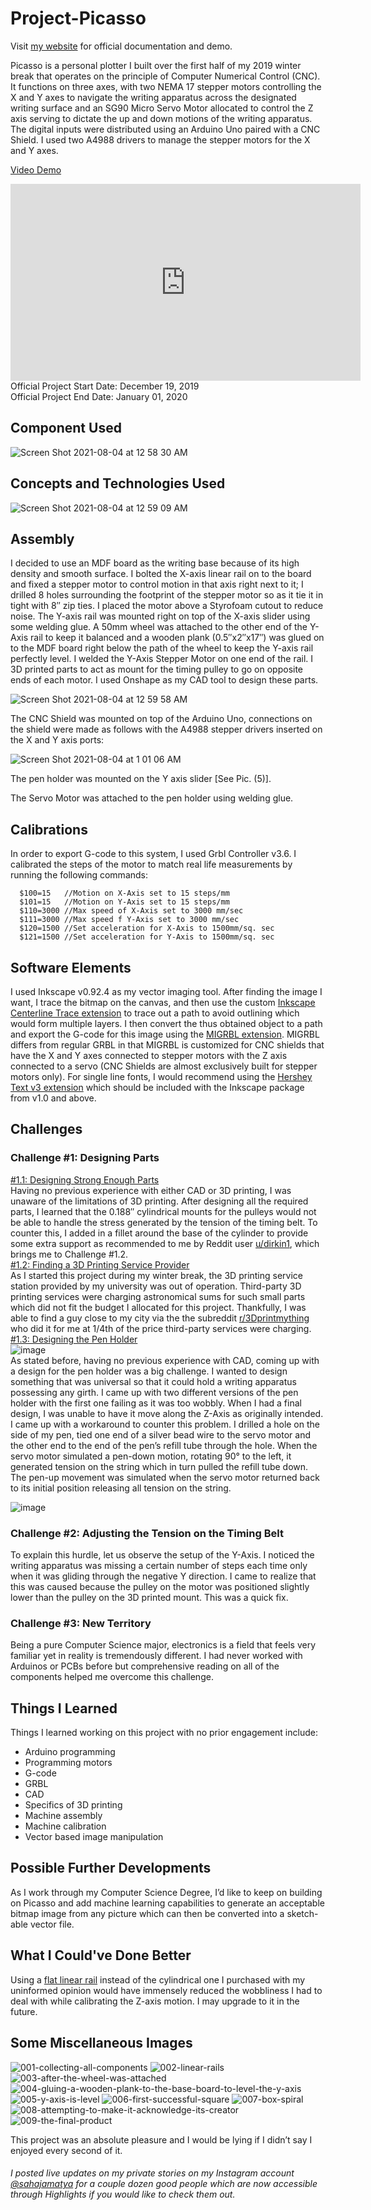# Project-Picasso

Visit [my website](https://sahajamatya.com/posts/20200103picasso.html) for official documentation and demo. 

Picasso is a personal plotter I built over the first half of my 2019 winter break that operates on the principle of Computer Numerical Control (CNC). It functions on three axes, with two NEMA 17 stepper motors controlling the X and Y axes to navigate the writing apparatus across the designated writing surface and an SG90 Micro Servo Motor allocated to control the Z axis serving to dictate the up and down motions of the writing apparatus. The digital inputs were distributed using an Arduino Uno paired with a CNC Shield. I used two A4988 drivers to manage the stepper motors for the X and Y axes.

<a href = "https://youtu.be/t2eSa6Wmzbo" target = "_blank">Video Demo</a>
<iframe width="560" height="315" src="https://www.youtube.com/embed/t2eSa6Wmzbo" title="YouTube video player" frameborder="0" allow="accelerometer; autoplay; clipboard-write; encrypted-media; gyroscope; picture-in-picture" allowfullscreen></iframe>
Official Project Start Date: December 19, 2019<br/>
Official Project End Date: January 01, 2020

## Component Used 

![Screen Shot 2021-08-04 at 12 58 30 AM](https://user-images.githubusercontent.com/19261513/128129589-d5a3c4a0-b1bb-4022-af27-cc0122a1e842.png)

## Concepts and Technologies Used 

![Screen Shot 2021-08-04 at 12 59 09 AM](https://user-images.githubusercontent.com/19261513/128129653-2a26305e-df67-4a23-ad47-eedcb623376c.png)

## Assembly 

I decided to use an MDF board as the writing base because of its high density and smooth surface. I bolted the X-axis linear rail on to the board and fixed a stepper motor to control motion in that axis right next to it; I drilled 8 holes surrounding the footprint of the stepper motor so as it tie it in tight with 8″ zip ties. I placed the motor above a Styrofoam cutout to reduce noise. The Y-axis rail was mounted right on top of the X-axis slider using some welding glue. A 50mm wheel was attached to the other end of the Y-Axis rail to keep it balanced and a wooden plank (0.5″x2″x17″) was glued on to the MDF board right below the path of the wheel to keep the Y-axis rail perfectly level. I welded the Y-Axis Stepper Motor on one end of the rail. I 3D printed parts to act as mount for the timing pulley to go on opposite ends of each motor. I used Onshape as my CAD tool to design these parts.

![Screen Shot 2021-08-04 at 12 59 58 AM](https://user-images.githubusercontent.com/19261513/128129728-3e4540fb-36fb-43c9-b97a-0f1d1edc3dca.png)

The CNC Shield was mounted on top of the Arduino Uno, connections on the shield were made as follows with the A4988 stepper drivers inserted on the X and Y axis ports:

![Screen Shot 2021-08-04 at 1 01 06 AM](https://user-images.githubusercontent.com/19261513/128129859-9c13170c-71d3-4bfe-b840-654676e8267b.png)

The pen holder was mounted on the Y axis slider [See Pic. (5)].

The Servo Motor was attached to the pen holder using welding glue.

## Calibrations

In order to export G-code to this system, I used Grbl Controller v3.6. I calibrated the steps of the motor to match real life measurements by running the following commands:
```
  $100=15   //Motion on X-Axis set to 15 steps/mm
  $101=15   //Motion on Y-Axis set to 15 steps/mm
  $110=3000 //Max speed of X-Axis set to 3000 mm/sec
  $111=3000 //Max speed f Y-Axis set to 3000 mm/sec
  $120=1500 //Set acceleration for X-Axis to 1500mm/sq. sec
  $121=1500 //Set acceleration for Y-Axis to 1500mm/sq. sec
```
## Software Elements

I used Inkscape v0.92.4 as my vector imaging tool. After finding the image I want, I trace the bitmap on the canvas, and then use the custom <a href ="https://github.com/fablabnbg/inkscape-centerline-trace" target="_blank">Inkscape Centerline Trace extension</a> to trace out a path to avoid outlining which would form multiple layers. I then convert the thus obtained object to a path and export the G-code for this image using the <a href="https://secureservercdn.net/198.71.233.106/k8u.855.myftpupload.com/wp-content/uploads/2019/08/MI-Inkscape-Extension.zip" target="_blank">MIGRBL extension</a>. MIGRBL differs from regular GRBL in that MIGRBL is customized for CNC shields that have the X and Y axes connected to stepper motors with the Z axis connected to a servo (CNC Shields are almost exclusively built for stepper motors only). For single line fonts, I would recommend using the <a href="https://gitlab.com/oskay/hershey-text/tree/master/hershey-text" target="_blank">Hershey Text v3 extension</a> which should be included with the Inkscape package from v1.0 and above.

## Challenges

### Challenge #1: Designing Parts<br/>
<ins>#1.1: Designing Strong Enough Parts</ins><br/>
Having no previous experience with either CAD or 3D printing, I was unaware of the limitations of 3D printing. After designing all the required parts, I learned that the 0.188″ cylindrical mounts for the pulleys would not be able to handle the stress generated by the tension of the timing belt. To counter this, I added in a fillet around the base of the cylinder to provide some extra support as recommended to me by Reddit user [u/dirkin1](u/dirkin1), which brings me to Challenge #1.2.<br/>
<ins>#1.2: Finding a 3D Printing Service Provider</ins><br/>
As I started this project during my winter break, the 3D printing service station provided by my university was out of operation. Third-party 3D printing services were charging astronomical sums for such small parts which did not fit the budget I allocated for this project. Thankfully, I was able to find a guy close to my city via the the subreddit [r/3Dprintmything](https://www.reddit.com/r/3Dprintmything/) who did it for me at 1/4th of the price third-party services were charging.<br/>
<ins>#1.3: Designing the Pen Holder</ins><br/>
![image](https://user-images.githubusercontent.com/19261513/128130548-c9b92eac-d058-40fb-a6e1-8ce35e844d9d.png)
<br/>
As stated before, having no previous experience with CAD, coming up with a design for the pen holder was a big challenge. I wanted to design something that was universal so that it could hold a writing apparatus possessing any girth. I came up with two different versions of the pen holder with the first one failing as it was too wobbly. When I had a final design, I was unable to have it move along the Z-Axis as originally intended. I came up with a workaround to counter this problem. I drilled a hole on the side of my pen, tied one end of a silver bead wire to the servo motor and the other end to the end of the pen’s refill tube through the hole. When the servo motor simulated a pen-down motion, rotating 90° to the left, it generated tension on the string which in turn pulled the refill tube down. The pen-up movement was simulated when the servo motor returned back to its initial position releasing all tension on the string.<br/>

![image](https://user-images.githubusercontent.com/19261513/128130601-100be756-6ca8-49d4-8b01-c8ba650cd4dc.png)

### Challenge #2: Adjusting the Tension on the Timing Belt

To explain this hurdle, let us observe the setup of the Y-Axis. I noticed the writing apparatus was missing a certain number of steps each time only when it was gliding through the negative Y direction. I came to realize that this was caused because the pulley on the motor was positioned slightly lower than the pulley on the 3D printed mount. This was a quick fix.

### Challenge #3: New Territory

Being a pure Computer Science major, electronics is a field that feels very familiar yet in reality is tremendously different. I had never worked with Arduinos or PCBs before but comprehensive reading on all of the components helped me overcome this challenge.

## Things I Learned

Things I learned working on this project with no prior engagement include:

- Arduino programming
- Programming motors
- G-code
- GRBL
- CAD
- Specifics of 3D printing
- Machine assembly
- Machine calibration
- Vector based image manipulation

## Possible Further Developments

As I work through my Computer Science Degree, I’d like to keep on building on Picasso and add machine learning capabilities to generate an acceptable bitmap image from any picture which can then be converted into a sketch-able vector file.

## What I Could've Done Better

Using a [flat linear rail](https://www.amazon.com/Iverntech-Linear-Carriage-Printer-Machine/dp/B0762MPVN3/ref=sr_1_3?keywords=linear+rail&qid=1577999809&sr=8-3) instead of the cylindrical one I purchased with my uninformed opinion would have immensely reduced the wobbliness I had to deal with while calibrating the Z-axis motion. I may upgrade to it in the future.

## Some Miscellaneous Images

![001-collecting-all-components](https://user-images.githubusercontent.com/19261513/128130944-005268f8-8324-4a14-9fba-f09ebfa53d62.jpg)
![002-linear-rails](https://user-images.githubusercontent.com/19261513/128130946-64f8577f-bd43-43dd-bbf6-95cee93f96be.jpg)
![003-after-the-wheel-was-attached](https://user-images.githubusercontent.com/19261513/128130947-5a1d68e2-90e3-4f86-9ce4-37e590b405f3.jpg)
![004-gluing-a-wooden-plank-to-the-base-board-to-level-the-y-axis](https://user-images.githubusercontent.com/19261513/128130948-ff5d5762-805c-4745-a90e-2226b3d9ac57.jpg)
![005-y-axis-is-level](https://user-images.githubusercontent.com/19261513/128130952-724c94fe-3d68-467b-b95b-f0bae772bc00.jpg)
![006-first-successful-square](https://user-images.githubusercontent.com/19261513/128130953-f87c140c-ad14-47ee-a478-cd4ecbe11107.jpg)
![007-box-spiral](https://user-images.githubusercontent.com/19261513/128130955-d28a0567-f7fa-4cb5-a459-18e7b6469901.jpg)
![008-attempting-to-make-it-acknowledge-its-creator](https://user-images.githubusercontent.com/19261513/128130956-6738fe7f-6c03-4b7e-aae4-d31aba516ce4.jpg)
![009-the-final-product](https://user-images.githubusercontent.com/19261513/128130958-56ef01b6-224f-4b4a-9c98-d0b725e44ef0.jpg)


This project was an absolute pleasure and I would be lying if I didn’t say I enjoyed every second of it.

###### I posted live updates on my private stories on my Instagram account [@sahajamatya](https://www.instagram.com/sahajamatya/) for a couple dozen good people which are now accessible through Highlights if you would like to check them out.
